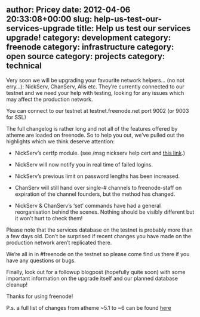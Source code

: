 author: Pricey
date: 2012-04-06 20:33:08+00:00
slug: help-us-test-our-services-upgrade
title: Help us test our services upgrade!
category: development
category: freenode
category: infrastructure
category: open source
category: projects
category: technical
---
Very soon we will be upgrading your favourite network helpers... (no not erry…): NickServ, ChanServ, Alis etc. They’re currently connected to our testnet and we need your help with testing, looking for any issues which may affect the production network.

You can connect to our testnet at testnet.freenode.net port 9002 (or 9003 for SSL)

The full changelog is rather long and not all of the features offered by atheme are loaded on freenode. So to help you out, we’ve pulled out the highlights which we think deserve attention:



	
  * NickServ’s certfp module. (see /msg nickserv help cert and [this link](http://pricechild.blogspot.co.uk/2012/04/identifying-to-freenode-testnet-with.html).)

	
  * NickServ will now notify you in real time of failed logins.

	
  * NickServ’s previous limit on password lengths has been increased.

	
  * ChanServ will still hand over single-# channels to freenode-staff on expiration of the channel founders, but the method has changed.

	
  * NickServ & ChanServ’s ‘set’ commands have had a general reorganisation behind the scenes. Nothing should be visibly different but it won’t hurt to check them!


Please note that the services database on the testnet is probably more than a few days old. Don’t be surprised if recent changes you have made on the production network aren’t replicated there.

We’re all in in #freenode on the testnet so please come find us there if you have any questions or bugs.

Finally, look out for a followup blogpost (hopefully quite soon) with some important information on the upgrade itself and our planned database cleanup!

Thanks for using freenode!

P.s. a full list of changes from atheme ~5.1 to ~6 can be found [here](http://git.atheme.org/release/atheme-6.0/plain/NEWS?id=f834f9d42faba966424768434fcf58363535ce28)
